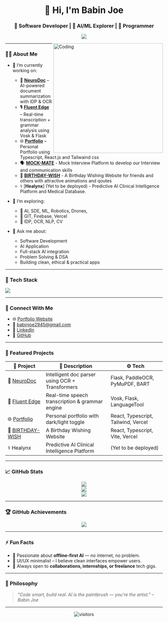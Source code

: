 <h1 align="center">👋 Hi, I'm Babin Joe</h1>
<h3 align="center">🚀 Software Developer | 🧠 AI/ML Explorer | 🔐 Programmer</h3>

<p align="center">
  <img src="https://readme-typing-svg.herokuapp.com?font=Fira+Code&weight=500&size=24&pause=1000&color=0AFFEF&vCenter=true&width=435&lines=Building+AI+Applications;Open+Source+is+Love;Turning+Ideas+Into+Tech;Developing+Softwares" />
</p>

<p>
  <img align="right" alt="Coding" width="350" src="https://media.giphy.com/media/qgQUggAC3Pfv687qPC/giphy.gif" />
</p>

---

### 👨‍💻 About Me

- 🔭 I’m currently working on:
  - 🧠 [**NeuroDoc**](https://github.com/BABIN-JOE/NeuroDoc) – AI-powered document summarization with IDP & OCR
  - 🎙️ [**Fluent Edge**](https://github.com/BABIN-JOE/FLUENT-EDGE) – Real-time transcription + grammar analysis using Vosk & Flask
  - 🌐 [**Portfolio**](https://github.com/BABIN-JOE/Portfolio) – Personal Portfolio using Typescript, React.js and Tailwaind css
  - 🗣️ [**MOCK-MATE**](https://github.com/BABIN-JOE/MOCK-MATE) - Mock Interview Platform to develop our Interview and communication skills
  - 🎂 [**BIRTHDAY-WISH**](https://github.com/BABIN-JOE/BIRTHDAY-WISH) - A Birthday Wishing Website for friends and others with attractive animations and qoutes
  - ⚕️ [**Healynx**] (Yet to be deployed) - Predictive AI Clinical Intelligence Platform and Medical Database.

- 🌱 I’m exploring:
  - 🤖 AI, SDE, ML, Robotics, Drones,
  - 🧩 GIT, Firebase, Vercel
  - 🧠 IDP, OCR, NLP, CV

- 💬 Ask me about:
  - Software Development
  - AI Application
  - Full-stack AI integration
  - Problem Solving & DSA
  - Building clean, ethical & practical apps

---

### 🧰 Tech Stack

<p align="left">
  <img src="https://skillicons.dev/icons?i=python,java,flask,ts,tailwind,vercel,supabase,git,vscode,tensorflow,html,css,js,firebase,mysql,cpp,linux,bash" />
</p>

---

### 🔗 Connect With Me

- 🌐 [Portfolio Website](https://babin-joe.vercel.app)
- 📧 babinjoe2945@gmail.com
- 💼 [LinkedIn](https://www.linkedin.com/in/babin-joe/)
- 🐙 [GitHub](https://github.com/BABIN-JOE)

---

### 🚀 Featured Projects

| 💼 Project | 📄 Description | ⚙️ Tech |
|-----------|----------------|--------|
| 🧠 [NeuroDoc](https://github.com/BABIN-JOE/NeuroDoc) | Intelligent doc parser using OCR + Transformers | Flask, PaddleOCR, PyMuPDF, BART |
| 🎤 [Fluent Edge](https://github.com/BABIN-JOE/FLUENT-EDGE) | Real-time speech transcription & grammar engine | Vosk, Flask, LanguageTool |
| 🌐 [Portfolio](https://github.com/BABIN-JOE/Portfolio) | Personal portfolio with dark/light toggle | React, Typescript, Tailwind, Vercel |
| 🎂 [BIRTHDAY-WISH](https://github.com/BABIN-JOE/BIRTHDAY-WISH) | A Birthday Wishing Website | React, Typescript, Vite, Vercel |
| ⚕️ Healynx | Predictive AI Clinical Intelligence Platform | (Yet to be deployed) |

---

### 📈 GitHub Stats

<p align="center">
  <img src="https://github-readme-stats.vercel.app/api?username=BABIN-JOE&theme=radical&show_icons=true&count_private=true" />
  <br />
  <img src="https://streak-stats.demolab.com?user=BABIN-JOE&theme=radical" />
  <br />
  <img src="https://github-readme-stats.vercel.app/api/top-langs/?username=BABIN-JOE&layout=compact&theme=radical" />
</p>

---

### 🏆 GitHub Achievements

<p align="center">
  <img src="https://github-profile-trophy.vercel.app/?username=BABIN-JOE&theme=onedark&margin-w=10&margin-h=10" />
</p>

---

### ⚡ Fun Facts

- 🎯 Passionate about **offline-first AI** — no internet, no problem.
- 🎨 UI/UX minimalist – I believe clean interfaces empower users.
- 🤝 Always open to **collaborations, internships, or freelance** tech gigs.

---

### 🧠 Philosophy

> *"Code smart, build real. AI is the paintbrush — you’re the artist." – Babin Joe*

---

<p align="center">
  <img src="https://komarev.com/ghpvc/?username=BABIN-JOE&color=blue" alt="visitors" />
</p>
